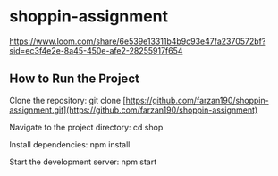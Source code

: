 # shoppin-assignment
https://www.loom.com/share/6e539e13311b4b9c93e47fa2370572bf?sid=ec3f4e2e-8a45-450e-afe2-28255917f654


## How to Run the Project

Clone the repository:
git clone [https://github.com/farzan190/shoppin-assignment.git](https://github.com/farzan190/shoppin-assignment)

Navigate to the project directory:
cd shop

Install dependencies:
npm install

Start the development server:
npm start
